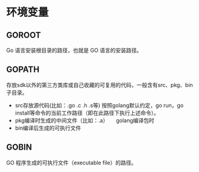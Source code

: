 # 环境变量
## GOROOT
Go 语言安装根目录的路径，也就是 GO 语言的安装路径。

## GOPATH
存放sdk以外的第三方类库或自己收藏的可复用的代码，一般含有src、pkg、bin子目录。
- src存放源代码(比如：.go .c .h .s等) 按照golang默认约定，go run，go install等命令的当前工作路径（即在此路径下执行上述命令）。
- pkg编译时生成的中间文件（比如：.a）　　golang编译包时
- bin编译后生成的可执行文件

## GOBIN
GO 程序生成的可执行文件（executable file）的路径。
